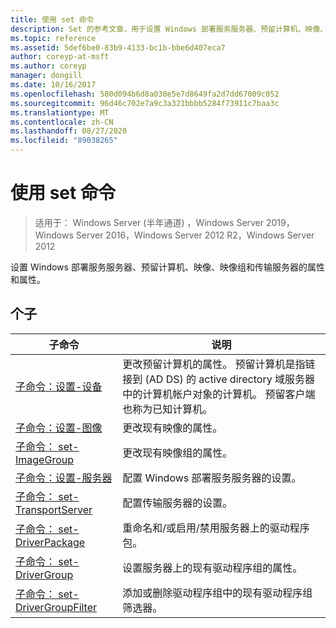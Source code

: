 ```yaml
---
title: 使用 set 命令
description: Set 的参考文章，用于设置 Windows 部署服务服务器、预留计算机、映像、映像组和传输服务器的属性和属性。
ms.topic: reference
ms.assetid: 5def6be0-83b9-4133-bc1b-bbe6d407eca7
author: coreyp-at-msft
ms.author: coreyp
manager: dongill
ms.date: 10/16/2017
ms.openlocfilehash: 580d094b6d8a030e5e7d8649fa2d7dd67009c052
ms.sourcegitcommit: 96d46c702e7a9c3a321bbbb5284f73911c7baa3c
ms.translationtype: MT
ms.contentlocale: zh-CN
ms.lasthandoff: 08/27/2020
ms.locfileid: "89038265"
---
```

# <a name="using-the-set-command"></a>使用 set 命令

> 适用于： Windows Server (半年通道) ，Windows Server 2019，Windows Server 2016，Windows Server 2012 R2，Windows Server 2012

设置 Windows 部署服务服务器、预留计算机、映像、映像组和传输服务器的属性和属性。

## <a name="subcommands"></a>个子
|子命令|说明|
|-------|--------|
|[子命令：设置-设备](subcommand-set-device.md)|更改预留计算机的属性。 预留计算机是指链接到 (AD DS) 的 active directory 域服务器中的计算机帐户对象的计算机。 预留客户端也称为已知计算机。|
|[子命令：设置-图像](subcommand-set-image.md)|更改现有映像的属性。|
|[子命令： set-ImageGroup](subcommand-set-imagegroup.md)|更改现有映像组的属性。|
|[子命令：设置-服务器](subcommand-set-server.md)|配置 Windows 部署服务服务器的设置。|
|[子命令： set-TransportServer](subcommand-set-transportserver.md)|配置传输服务器的设置。|
|[子命令： set-DriverPackage](subcommand-set-driverpackage.md)|重命名和/或启用/禁用服务器上的驱动程序包。|
|[子命令： set-DriverGroup](subcommand-set-drivergroup.md)|设置服务器上的现有驱动程序组的属性。|
|[子命令： set-DriverGroupFilter](subcommand-set-drivergroupfilter.md)|添加或删除驱动程序组中的现有驱动程序组筛选器。|
